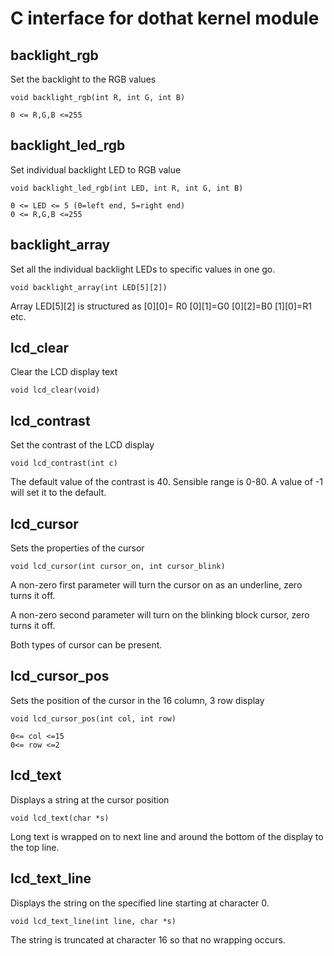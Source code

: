 # C interface for dothat kernel module

## backlight_rgb

Set the backlight to the RGB values

	void backlight_rgb(int R, int G, int B)

	0 <= R,G,B <=255

## backlight_led_rgb

Set individual backlight LED to RGB value

	void backlight_led_rgb(int LED, int R, int G, int B)

	0 <= LED <= 5 (0=left end, 5=right end)
	0 <= R,G,B <=255

## backlight_array

Set all the individual backlight LEDs to specific values in one go.

	void backlight_array(int LED[5][2])

Array LED[5][2] is structured as [0][0]= R0 [0][1]=G0 [0][2]=B0 [1][0]=R1 etc.

## lcd_clear

Clear the LCD display text

	void lcd_clear(void)

## lcd_contrast

Set the contrast of the LCD display

	void lcd_contrast(int c)

The default value of the contrast is 40. Sensible range is 0-80.  A value of -1 will set it to the default.

## lcd_cursor

Sets the properties of the cursor 

	void lcd_cursor(int cursor_on, int cursor_blink)

A non-zero first parameter will turn the cursor on as an underline, zero turns it off.

A non-zero second parameter will turn on the blinking block cursor, zero turns it off.

Both types of cursor can be present.

## lcd_cursor_pos

Sets the position of the cursor in the 16 column, 3 row display

	void lcd_cursor_pos(int col, int row)

	0<= col <=15
	0<= row <=2

## lcd_text

Displays a string at the cursor position

	void lcd_text(char *s)

Long text is wrapped on to next line and around the bottom of the display to the top line.

## lcd_text_line

Displays the string on the specified line starting at character 0.

	void lcd_text_line(int line, char *s)

The string is truncated at character 16 so that no wrapping occurs.


